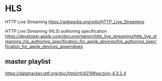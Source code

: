 # HLS

HTTP Live Streaming
<https://wikipedia.org/wiki/HTTP_Live_Streaming>

HTTP Live Streaming (HLS) authoring specification
<https://developer.apple.com/documentation/http_live_streaming/http_live_streaming_hls_authoring_specification_for_apple_devices/hls_authoring_specification_for_apple_devices_appendixes>

## master playlist

https://datatracker.ietf.org/doc/html/rfc8216#section-4.3.2.4

